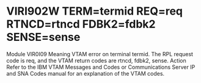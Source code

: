 # VIRI902W TERM=termid REQ=req RTNCD=rtncd FDBK2=fdbk2 SENSE=sense
Module
    VIR0I09
Meaning
    VTAM error on terminal termid. The RPL request code is req, and the VTAM return codes are rtncd, fdbk2, sense.
Action
    Refer to the IBM VTAM Messages and Codes or Communications Server IP and SNA Codes manual for an explanation of the VTAM codes.
